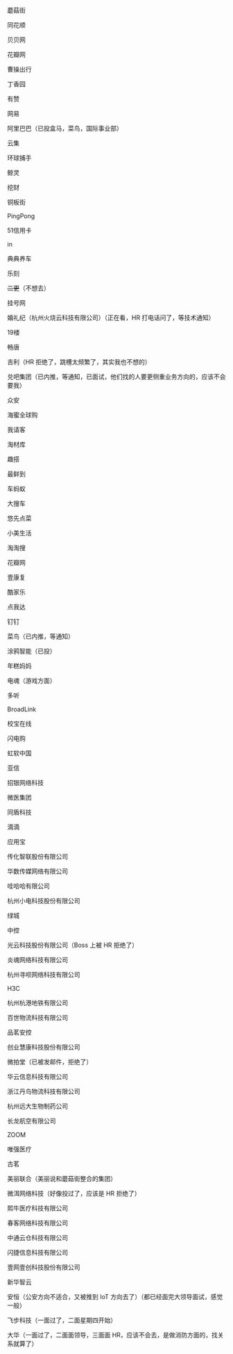 蘑菇街

同花顺

贝贝网

花瓣网

曹操出行

丁香园

有赞

网易

阿里巴巴（已投盒马，菜鸟，国际事业部）

云集

环球捕手

鲸灵

挖财

铜板街

PingPong

51信用卡

in

典典养车

乐刻

~~二更~~（不想去）

挂号网

婚礼纪（杭州火烧云科技有限公司）（正在看，HR 打电话问了，等技术通知）

19楼

畅唐

吉利（HR 拒绝了，跳槽太频繁了，其实我也不想的）

兑吧集团（已内推，等通知，已面试，他们找的人要更侧重业务方向的，应该不会要我）

众安

海蜜全球购

我请客

淘材库

趣搭

最鲜到

车蚂蚁

大搜车

悠先点菜

小美生活

淘淘搜

花瓣网

壹康复

酷家乐

点我达

钉钉

菜鸟（已内推，等通知）

涂鸦智能（已投）

年糕妈妈

电魂（游戏方面）

多听

BroadLink

校宝在线

闪电购

虹软中国

亚信

招银网络科技

微医集团

同盾科技

滴滴

应用宝

传化智联股份有限公司

华数传媒网络有限公司

哇哈哈有限公司

杭州小电科技股份有限公司

绿城

中控

光云科技股份有限公司（Boss 上被 HR 拒绝了）

炎魂网络科技有限公司

杭州寻呗网络科技有限公司

H3C

杭州杭港地铁有限公司

百世物流科技有限公司

品茗安控

创业慧康科技股份有限公司

微拍堂（已被发邮件，拒绝了）

华云信息科技有限公司

浙江丹鸟物流科技有限公司

杭州远大生物制药公司

长龙航空有限公司

ZOOM

唯强医疗

古茗

美丽联合（美丽说和蘑菇街整合的集团）

微洱网络科技（好像投过了，应该是 HR 拒绝了）

熙牛医疗科技有限公司

春客网络科技有限公司

中通云仓科技有限公司

闪捷信息科技有限公司

壹网壹创科技股份有限公司

新华智云

安恒（公安方向不适合，又被推到 IoT 方向去了）（都已经面完大领导面试，感觉一般）

飞步科技（一面过了，二面星期四开始）

大华（一面过了，二面面领导，三面面 HR，应该不会去，是做消防方面的，找关系就算了）